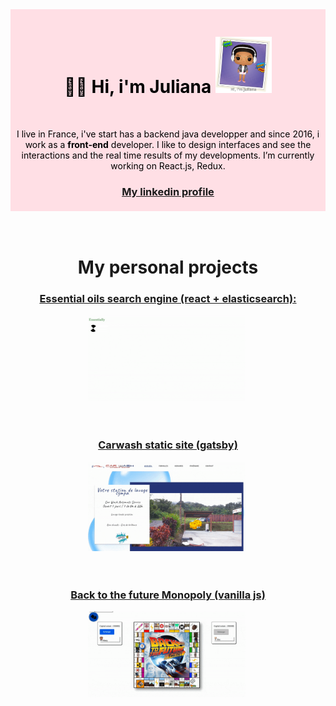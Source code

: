 <div align="center" style="background-color:#ffdfe5; color:#000; padding:5px">

<h1>👋🏽 Hi, i'm Juliana  <img src="./assets/funkome.gif"  alt=""  width="90"  height="90"  /> </h1>
<br/>
<p> I live in France, i've start has a backend java developper and since 2016, i work as a <strong>front-end</strong> developer. I like to design interfaces and see the interactions and the real time results of my developments.
 I’m currently working on React.js, Redux. 
</p>
<h3><a href="https://www.linkedin.com/in/juliana-j-45500115b/">My linkedin profile</a></h3>
</div>

<br/>
<br/>
<div align="center">
<h1>My personal projects </h1>

<h3><a href="https://essentialy.herokuapp.com/">Essential oils search engine (react + elasticsearch): </a></h3>

<div>
 <img src = "./assets/essentiallyDesktop.gif" alt="" width="50%" />
 <img src = "./assets/essentiallyMobile.gif" alt="" width="10%" />
<div>
</div>

<br/>
<br/>

<h3><a href="https://www.carwashautomateservice.fr/#accueil">Carwash static site (gatsby) </a></h3>

<div>
 <img src = "./assets/carwashDesktop.gif" alt="" width="50%" />
 <img src = "./assets/carwashMobile.gif" alt="" width="10%"/>

<div>
</div>

<br/>
<br/>

<h3><a href="https://julianajm.github.io/back-to-the-future-monopoly/">Back to the future Monopoly (vanilla js)</a></h3>

<div>
 <img src = "./assets/MonopolyDesktop.gif" alt="" width="50%" />
 <img src = "./assets/monopolyMobile.gif" alt="" width="10%"/>
<div>
</div>
</div>


